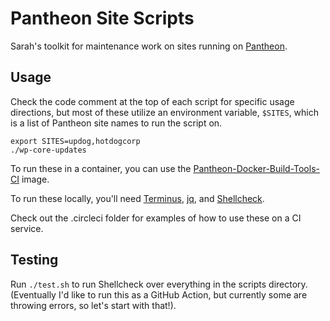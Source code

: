# Pantheon Site Scripts

Sarah's toolkit for maintenance work on sites running on [Pantheon](https://pantheon.io).

## Usage

Check the code comment at the top of each script for specific usage directions, but most of these utilize an environment variable, `$SITES`, which is a list of Pantheon site names to run the script on.

```
export SITES=updog,hotdogcorp
./wp-core-updates
```

To run these in a container, you can use the [Pantheon-Docker-Build-Tools-CI](https://github.com/pantheon-systems/docker-build-tools-ci) image. 

To run these locally, you'll need [Terminus](https://pantheon.io/docs/terminus/), [jq](https://stedolan.github.io/jq/download/), and [Shellcheck](https://github.com/koalaman/shellcheck).

Check out the .circleci folder for examples of how to use these on a CI service.

## Testing

Run `./test.sh` to run Shellcheck over everything in the scripts directory. (Eventually I'd like to run this as a GitHub Action, but currently some are throwing errors, so let's start with that!).
